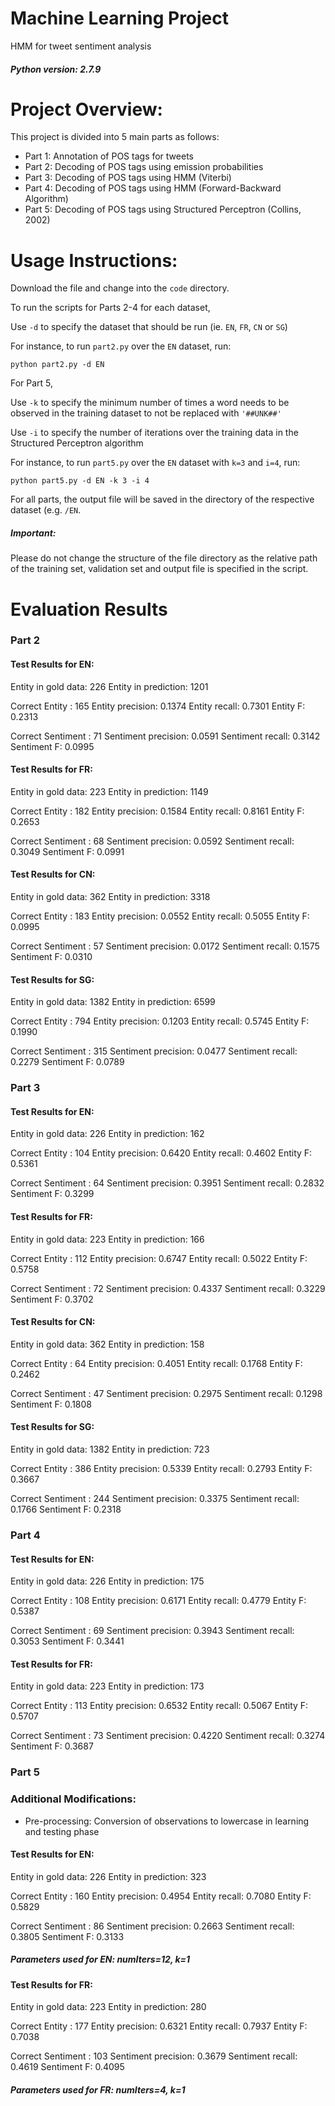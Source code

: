 # Machine Learning Project
HMM for tweet sentiment analysis

##### Python version: 2.7.9 #####

Project Overview:
=================
This project is divided into 5 main parts as follows:
- Part 1: Annotation of POS tags for tweets
- Part 2: Decoding of POS tags using emission probabilities
- Part 3: Decoding of POS tags using HMM (Viterbi)
- Part 4: Decoding of POS tags using HMM (Forward-Backward Algorithm)
- Part 5: Decoding of POS tags using Structured Perceptron (Collins, 2002)

Usage Instructions:
====================
Download the file and change into the `code` directory. 

To run the scripts for Parts 2-4 for each dataset,

Use `-d` to specify the dataset that should be run (ie. `EN`, `FR`, `CN` or `SG`)

For instance, to run `part2.py` over the `EN` dataset, run:
```
python part2.py -d EN
```

For Part 5,

Use `-k` to specify the minimum number of times a word needs to be observed in the training dataset to not be replaced with `'##UNK##'`

Use `-i` to specify the number of iterations over the training data in the Structured Perceptron algorithm

For instance, to run `part5.py` over the `EN` dataset with `k=3` and `i=4`, run:
```
python part5.py -d EN -k 3 -i 4
```

For all parts, the output file will be saved in the directory of the respective dataset (e.g. `/EN`.

##### Important: #####
Please do not change the structure of the file directory as the relative path of the training set, validation set and output file is specified in the script.

Evaluation Results 
===================
### Part 2 ###
#### Test Results for EN: ####
Entity in gold data: 226
Entity in prediction: 1201

Correct Entity : 165
Entity  precision: 0.1374
Entity  recall: 0.7301
Entity  F: 0.2313

Correct Sentiment : 71
Sentiment  precision: 0.0591
Sentiment  recall: 0.3142
Sentiment  F: 0.0995

#### Test Results for FR: ####
Entity in gold data: 223
Entity in prediction: 1149

Correct Entity : 182
Entity  precision: 0.1584
Entity  recall: 0.8161
Entity  F: 0.2653

Correct Sentiment : 68
Sentiment  precision: 0.0592
Sentiment  recall: 0.3049
Sentiment  F: 0.0991

#### Test Results for CN: ####
Entity in gold data: 362
Entity in prediction: 3318

Correct Entity : 183
Entity  precision: 0.0552
Entity  recall: 0.5055
Entity  F: 0.0995

Correct Sentiment : 57
Sentiment  precision: 0.0172
Sentiment  recall: 0.1575
Sentiment  F: 0.0310

#### Test Results for SG: ####
Entity in gold data: 1382
Entity in prediction: 6599

Correct Entity : 794
Entity  precision: 0.1203
Entity  recall: 0.5745
Entity  F: 0.1990

Correct Sentiment : 315
Sentiment  precision: 0.0477
Sentiment  recall: 0.2279
Sentiment  F: 0.0789

### Part 3 ###
#### Test Results for EN: ####
Entity in gold data: 226
Entity in prediction: 162

Correct Entity : 104
Entity  precision: 0.6420
Entity  recall: 0.4602
Entity  F: 0.5361

Correct Sentiment : 64
Sentiment  precision: 0.3951
Sentiment  recall: 0.2832
Sentiment  F: 0.3299

#### Test Results for FR: ####
Entity in gold data: 223
Entity in prediction: 166

Correct Entity : 112
Entity  precision: 0.6747
Entity  recall: 0.5022
Entity  F: 0.5758

Correct Sentiment : 72
Sentiment  precision: 0.4337
Sentiment  recall: 0.3229
Sentiment  F: 0.3702

#### Test Results for CN: ####
Entity in gold data: 362
Entity in prediction: 158

Correct Entity : 64
Entity  precision: 0.4051
Entity  recall: 0.1768
Entity  F: 0.2462

Correct Sentiment : 47
Sentiment  precision: 0.2975
Sentiment  recall: 0.1298
Sentiment  F: 0.1808

#### Test Results for SG: ####
Entity in gold data: 1382
Entity in prediction: 723

Correct Entity : 386
Entity  precision: 0.5339
Entity  recall: 0.2793
Entity  F: 0.3667

Correct Sentiment : 244
Sentiment  precision: 0.3375
Sentiment  recall: 0.1766
Sentiment  F: 0.2318

### Part 4 ###
#### Test Results for EN: ####
Entity in gold data: 226
Entity in prediction: 175

Correct Entity : 108
Entity  precision: 0.6171
Entity  recall: 0.4779
Entity  F: 0.5387

Correct Sentiment : 69
Sentiment  precision: 0.3943
Sentiment  recall: 0.3053
Sentiment  F: 0.3441

#### Test Results for FR: ####
Entity in gold data: 223
Entity in prediction: 173

Correct Entity : 113
Entity  precision: 0.6532
Entity  recall: 0.5067
Entity  F: 0.5707

Correct Sentiment : 73
Sentiment  precision: 0.4220
Sentiment  recall: 0.3274
Sentiment  F: 0.3687

### Part 5 ###
### Additional Modifications: ###
- Pre-processing: Conversion of observations to lowercase in learning and testing phase

#### Test Results for EN: ####
Entity in gold data: 226
Entity in prediction: 323

Correct Entity : 160
Entity  precision: 0.4954
Entity  recall: 0.7080
Entity  F: 0.5829

Correct Sentiment : 86
Sentiment  precision: 0.2663
Sentiment  recall: 0.3805
Sentiment  F: 0.3133

##### Parameters used for EN: numIters=12, k=1 #####


#### Test Results for FR: ####
Entity in gold data: 223
Entity in prediction: 280

Correct Entity : 177
Entity  precision: 0.6321
Entity  recall: 0.7937
Entity  F: 0.7038

Correct Sentiment : 103
Sentiment  precision: 0.3679
Sentiment  recall: 0.4619
Sentiment  F: 0.4095

##### Parameters used for FR: numIters=4, k=1 #####
